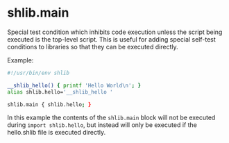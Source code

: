 # shlib.main

Special test condition which inhibits code execution unless the script being
executed is the top-level script. This is useful for adding special self-test
conditions to libraries so that they can be executed directly.

Example:

```sh
#!/usr/bin/env shlib

__shlib_hello() { printf 'Hello World\n'; }
alias shlib.hello='__shlib_hello '

shlib.main { shlib.hello; }
```

In this example the contents of the `shlib.main` block will not be executed
during `import shlib.hello`, but instead will only be executed if the
hello.shlib file is executed directly.
